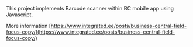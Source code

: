 This project implements Barcode scanner within BC mobile app using Javascript.

More information [https://www.integrated.ee/posts/business-central-field-focus-copy/](https://www.integrated.ee/posts/business-central-field-focus-copy/)